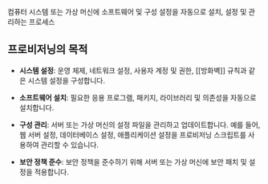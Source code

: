 컴퓨터 시스템 또는 가상 머신에 소프트웨어 및 구성 설정을 자동으로 설치, 설정 및 관리하는 프로세스

## 프로비저닝의 목적

- **시스템 설정**: 운영 체제, 네트워크 설정, 사용자 계정 및 권한, [[방화벽]] 규칙과 같은 시스템 설정을 구성합니다.
    
- **소프트웨어 설치**: 필요한 응용 프로그램, 패키지, 라이브러리 및 의존성을 자동으로 설치합니다.
    
- **구성 관리**: 서버 또는 가상 머신의 설정 파일을 관리하고 업데이트합니다. 예를 들어, 웹 서버 설정, 데이터베이스 설정, 애플리케이션 설정을 프로비저닝 스크립트를 사용하여 관리할 수 있습니다.
    
- **보안 정책 준수**: 보안 정책을 준수하기 위해 서버 또는 가상 머신에 보안 패치 및 설정을 적용합니다.

